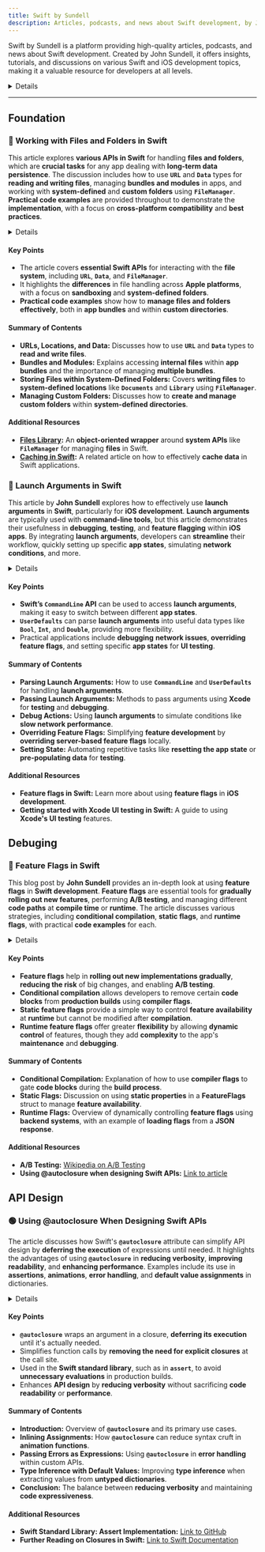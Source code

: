 ```yaml
---
title: Swift by Sundell
description: Articles, podcasts, and news about Swift development, by John Sundell. Since early 2017, Swift by Sundell has been publishing valuable content covering a wide range of topics, freely accessible to developers of all skill levels.
---
```


Swift by Sundell is a platform providing high-quality articles, podcasts, and news about Swift development. Created by John Sundell, it offers insights, tutorials, and discussions on various Swift and iOS development topics, making it a valuable resource for developers at all levels.

<details>
**URL:** https://www.swiftbysundell.com

**Authors:** `John Sundell`

**Complexity Levels:**
   - **Beginner:** 30%
   - **Intermediate:** 40%
   - **Advanced:** 30%

**Frequency of Posting:** Weekly

**Types of Content:**
   - **Articles:** 40% (In-depth articles and best practices)
   - **Podcasts:** 30% (Discussions and interviews)
   - **Tutorials:** 20% (Step-by-step guides and practical examples)
   - **News:** 10% (Updates on Swift and iOS development)

**Additional Features:**
   - **Newsletter:** Available for regular updates and news.
   - **Podcast:** Weekly podcast episodes discussing various topics in Swift development.
   - **Books and Courses:** Extensive learning resources.
</details>

<LinkCard title="Visit Swift by Sundell" href="https://www.swiftbysundell.com" />

---

## **Foundation**

### 🔵 Working with Files and Folders in Swift

This article explores **various APIs in Swift** for handling **files and folders**, which are **crucial tasks** for any app dealing with **long-term data persistence**. The discussion includes how to use **`URL`** and **`Data`** types for **reading and writing files**, managing **bundles and modules** in apps, and working with **system-defined** and **custom folders** using **`FileManager`**. **Practical code examples** are provided throughout to demonstrate the **implementation**, with a focus on **cross-platform compatibility** and **best practices**.

<details>

**URL:** [Working with files and folders in Swift](https://www.swiftbysundell.com/articles/working-with-files-and-folders-in-swift/)

**Published:** 30 Aug 2020

**Authors:** `John Sundell`

**Tags:**  
`file-system`, `data`, `state-management`, `Swift 5.2`

</details>

#### **Key Points**
- The article covers **essential Swift APIs** for interacting with the **file system**, including **`URL`**, **`Data`**, and **`FileManager`**.
- It highlights the **differences** in file handling across **Apple platforms**, with a focus on **sandboxing** and **system-defined folders**.
- **Practical code examples** show how to **manage files and folders effectively**, both in **app bundles** and within **custom directories**.

#### **Summary of Contents**
- **URLs, Locations, and Data:** Discusses how to use **`URL`** and **`Data`** types to **read and write files**.
- **Bundles and Modules:** Explains accessing **internal files** within **app bundles** and the importance of managing **multiple bundles**.
- **Storing Files within System-Defined Folders:** Covers **writing files** to **system-defined locations** like **`Documents`** and **`Library`** using **`FileManager`**.
- **Managing Custom Folders:** Discusses how to **create and manage custom folders** within **system-defined directories**.

#### **Additional Resources**
- **[Files Library](https://github.com/JohnSundell/Files):** An **object-oriented wrapper** around **system APIs** like **`FileManager`** for managing **files** in Swift.
- **[Caching in Swift](https://www.swiftbysundell.com/articles/caching-in-swift):** A related article on how to effectively **cache data** in Swift applications.

<LinkCard title="Read Full Article" href="https://www.swiftbysundell.com/articles/working-with-files-and-folders-in-swift/" />

### 🔵 Launch Arguments in Swift
This article by **John Sundell** explores how to effectively use **launch arguments** in **Swift**, particularly for **iOS development**. **Launch arguments** are typically used with **command-line tools**, but this article demonstrates their usefulness in **debugging**, **testing**, and **feature flagging** within **iOS apps**. By integrating **launch arguments**, developers can **streamline** their workflow, quickly setting up specific **app states**, simulating **network conditions**, and more.

<details>

**URL:** [Launch arguments in Swift](https://www.swiftbysundell.com/articles/launch-arguments-in-swift/)

**Published:** 20 May 2018

**Authors:** `John Sundell`

**Tags:**  
`scripting`, `debugging`, `ui-testing`

</details>

#### Key Points
- **Swift’s `CommandLine` API** can be used to access **launch arguments**, making it easy to switch between different **app states**.
- **`UserDefaults`** can parse **launch arguments** into useful data types like **`Bool`**, **`Int`**, and **`Double`**, providing more flexibility.
- Practical applications include **debugging** **network issues**, **overriding** **feature flags**, and setting specific **app states** for **UI testing**.

#### Summary of Contents
- **Parsing Launch Arguments:** How to use **`CommandLine`** and **`UserDefaults`** for handling **launch arguments**.
- **Passing Launch Arguments:** Methods to pass arguments using **Xcode** for **testing** and **debugging**.
- **Debug Actions:** Using **launch arguments** to simulate conditions like **slow network performance**.
- **Overriding Feature Flags:** Simplifying **feature development** by **overriding server-based feature flags** locally.
- **Setting State:** Automating repetitive tasks like **resetting the app state** or **pre-populating data** for **testing**.

#### Additional Resources
- **Feature flags in Swift:** Learn more about using **feature flags** in **iOS development**.
- **Getting started with Xcode UI testing in Swift:** A guide to using **Xcode's UI testing** features.

<LinkCard title="Read Full Article" href="https://www.swiftbysundell.com/articles/launch-arguments-in-swift/" />

## **Debuging**

### 🔵 Feature Flags in Swift

This blog post by **John Sundell** provides an in-depth look at using **feature flags** in **Swift development**. **Feature flags** are essential tools for **gradually rolling out new features**, performing **A/B testing**, and managing different **code paths** at **compile time** or **runtime**. The article discusses various strategies, including **conditional compilation**, **static flags**, and **runtime flags**, with practical **code examples** for each.

<details>

**URL:** [Feature flags in Swift](https://www.swiftbysundell.com/articles/feature-flags-in-swift/)

**Published:** 25 Mar 2018

**Authors:** `John Sundell`

**Tags:**  
`Swift`, `feature flags`, `architecture`, `maintenance`

</details>

#### Key Points
- **Feature flags** help in **rolling out new implementations gradually**, **reducing the risk** of big changes, and enabling **A/B testing**.
- **Conditional compilation** allows developers to remove certain **code blocks** from **production builds** using **compiler flags**.
- **Static feature flags** provide a simple way to control **feature availability** at **runtime** but cannot be modified after **compilation**.
- **Runtime feature flags** offer greater **flexibility** by allowing **dynamic control** of features, though they add **complexity** to the app's **maintenance** and **debugging**.

#### Summary of Contents
- **Conditional Compilation:** Explanation of how to use **compiler flags** to gate **code blocks** during the **build process**.
- **Static Flags:** Discussion on using **static properties** in a **FeatureFlags** struct to manage **feature availability**.
- **Runtime Flags:** Overview of dynamically controlling **feature flags** using **backend systems**, with an example of **loading flags** from a **JSON response**.

#### Additional Resources
- **A/B Testing:** [Wikipedia on A/B Testing](https://en.wikipedia.org/wiki/A/B_testing)
- **Using @autoclosure when designing Swift APIs:** [Link to article](https://www.swiftbysundell.com/articles/using-autoclosure-when-designing-swift-apis)

<LinkCard title="Read Full Article" href="https://www.swiftbysundell.com/articles/feature-flags-in-swift/" />

## **API Design**

### 🟢 Using @autoclosure When Designing Swift APIs

The article discusses how Swift's **`@autoclosure`** attribute can simplify API design by **deferring the execution** of expressions until needed. It highlights the advantages of using **`@autoclosure`** in **reducing verbosity**, **improving readability**, and **enhancing performance**. Examples include its use in **assertions**, **animations**, **error handling**, and **default value assignments** in dictionaries.

<details>

**URL:** [Using @autoclosure when designing Swift APIs](https://www.swiftbysundell.com/articles/using-autoclosure-when-designing-swift-apis/)

**Published:** 28 May 2017

**Authors:** `John Sundell`

**Tags:**  
`language features`, `api design`, `Swift 5.0`

</details>

#### Key Points
- **`@autoclosure`** wraps an argument in a closure, **deferring its execution** until it's actually needed.
- Simplifies function calls by **removing the need for explicit closures** at the call site.
- Used in the **Swift standard library**, such as in **`assert`**, to avoid **unnecessary evaluations** in production builds.
- Enhances **API design** by **reducing verbosity** without sacrificing **code readability** or **performance**.

#### Summary of Contents
- **Introduction:** Overview of **`@autoclosure`** and its primary use cases.
- **Inlining Assignments:** How **`@autoclosure`** can reduce syntax cruft in **animation functions**.
- **Passing Errors as Expressions:** Using **`@autoclosure`** in **error handling** within custom APIs.
- **Type Inference with Default Values:** Improving **type inference** when extracting values from **untyped dictionaries**.
- **Conclusion:** The balance between **reducing verbosity** and maintaining **code expressiveness**.

#### Additional Resources
- **Swift Standard Library: Assert Implementation:** [Link to GitHub](https://github.com/apple/swift/blob/master/stdlib/public/core/Assert.swift)
- **Further Reading on Closures in Swift:** [Link to Swift Documentation](https://docs.swift.org/swift-book/LanguageGuide/Closures.html)

<LinkCard title="Read Full Article" href="https://www.swiftbysundell.com/articles/using-autoclosure-when-designing-swift-apis/" />
